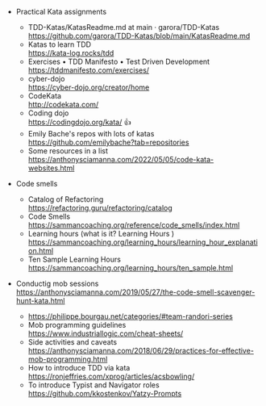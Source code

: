 * Practical Kata assignments  

  * TDD-Katas/KatasReadme.md at main · garora/TDD-Katas  
https://github.com/garora/TDD-Katas/blob/main/KatasReadme.md
  * Katas to learn TDD  
https://kata-log.rocks/tdd
  * Exercises • TDD Manifesto • Test Driven Development  
https://tddmanifesto.com/exercises/
  * cyber-dojo  
https://cyber-dojo.org/creator/home
  * CodeKata  
http://codekata.com/
  * Coding dojo  
https://codingdojo.org/kata/ 👍
  * Emily Bache's repos with lots of katas  
https://github.com/emilybache?tab=repositories
  * Some resources in a list
https://anthonysciamanna.com/2022/05/05/code-kata-websites.html  

* Code smells 
  * Catalog of Refactoring  
https://refactoring.guru/refactoring/catalog
  * Code Smells  
https://sammancoaching.org/reference/code_smells/index.html
  * Learning hours (what is it? Learning Hours )  
https://sammancoaching.org/learning_hours/learning_hour_explanation.html
  * Ten Sample Learning Hours  
https://sammancoaching.org/learning_hours/ten_sample.html    
    
* Conductig mob sessions
https://anthonysciamanna.com/2019/05/27/the-code-smell-scavenger-hunt-kata.html
  * https://philippe.bourgau.net/categories/#team-randori-series
  * Mob programming guidelines  
  https://www.industriallogic.com/cheat-sheets/
  * Side activities and caveats
  https://anthonysciamanna.com/2018/06/29/practices-for-effective-mob-programming.html  
  * How to introduce TDD via kata
  https://ronjeffries.com/xprog/articles/acsbowling/  
  * To introduce Typist and Navigator roles
  https://github.com/kkostenkov/Yatzy-Prompts
